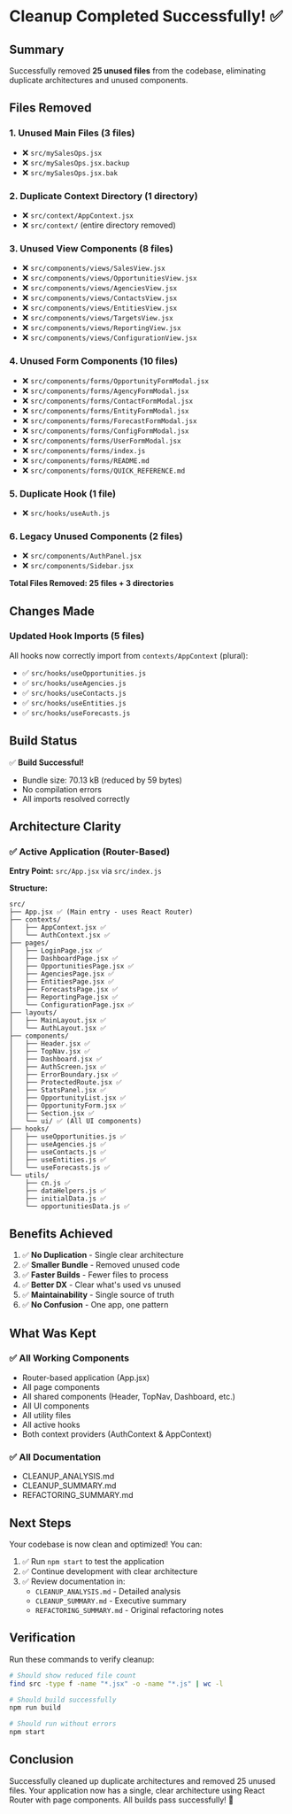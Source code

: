 # Cleanup Completed Successfully! ✅

## Summary

Successfully removed **25 unused files** from the codebase, eliminating duplicate architectures and unused components.

## Files Removed

### 1. Unused Main Files (3 files)
- ❌ `src/mySalesOps.jsx`
- ❌ `src/mySalesOps.jsx.backup`
- ❌ `src/mySalesOps.jsx.bak`

### 2. Duplicate Context Directory (1 directory)
- ❌ `src/context/AppContext.jsx`
- ❌ `src/context/` (entire directory removed)

### 3. Unused View Components (8 files)
- ❌ `src/components/views/SalesView.jsx`
- ❌ `src/components/views/OpportunitiesView.jsx`
- ❌ `src/components/views/AgenciesView.jsx`
- ❌ `src/components/views/ContactsView.jsx`
- ❌ `src/components/views/EntitiesView.jsx`
- ❌ `src/components/views/TargetsView.jsx`
- ❌ `src/components/views/ReportingView.jsx`
- ❌ `src/components/views/ConfigurationView.jsx`

### 4. Unused Form Components (10 files)
- ❌ `src/components/forms/OpportunityFormModal.jsx`
- ❌ `src/components/forms/AgencyFormModal.jsx`
- ❌ `src/components/forms/ContactFormModal.jsx`
- ❌ `src/components/forms/EntityFormModal.jsx`
- ❌ `src/components/forms/ForecastFormModal.jsx`
- ❌ `src/components/forms/ConfigFormModal.jsx`
- ❌ `src/components/forms/UserFormModal.jsx`
- ❌ `src/components/forms/index.js`
- ❌ `src/components/forms/README.md`
- ❌ `src/components/forms/QUICK_REFERENCE.md`

### 5. Duplicate Hook (1 file)
- ❌ `src/hooks/useAuth.js`

### 6. Legacy Unused Components (2 files)
- ❌ `src/components/AuthPanel.jsx`
- ❌ `src/components/Sidebar.jsx`

**Total Files Removed: 25 files + 3 directories**

## Changes Made

### Updated Hook Imports (5 files)
All hooks now correctly import from `contexts/AppContext` (plural):
- ✅ `src/hooks/useOpportunities.js`
- ✅ `src/hooks/useAgencies.js`
- ✅ `src/hooks/useContacts.js`
- ✅ `src/hooks/useEntities.js`
- ✅ `src/hooks/useForecasts.js`

## Build Status

✅ **Build Successful!**
- Bundle size: 70.13 kB (reduced by 59 bytes)
- No compilation errors
- All imports resolved correctly

## Architecture Clarity

### ✅ Active Application (Router-Based)
**Entry Point:** `src/App.jsx` via `src/index.js`

**Structure:**
```
src/
├── App.jsx ✅ (Main entry - uses React Router)
├── contexts/
│   ├── AppContext.jsx ✅
│   └── AuthContext.jsx ✅
├── pages/
│   ├── LoginPage.jsx ✅
│   ├── DashboardPage.jsx ✅
│   ├── OpportunitiesPage.jsx ✅
│   ├── AgenciesPage.jsx ✅
│   ├── EntitiesPage.jsx ✅
│   ├── ForecastsPage.jsx ✅
│   ├── ReportingPage.jsx ✅
│   └── ConfigurationPage.jsx ✅
├── layouts/
│   ├── MainLayout.jsx ✅
│   └── AuthLayout.jsx ✅
├── components/
│   ├── Header.jsx ✅
│   ├── TopNav.jsx ✅
│   ├── Dashboard.jsx ✅
│   ├── AuthScreen.jsx ✅
│   ├── ErrorBoundary.jsx ✅
│   ├── ProtectedRoute.jsx ✅
│   ├── StatsPanel.jsx ✅
│   ├── OpportunityList.jsx ✅
│   ├── OpportunityForm.jsx ✅
│   ├── Section.jsx ✅
│   └── ui/ ✅ (All UI components)
├── hooks/
│   ├── useOpportunities.js ✅
│   ├── useAgencies.js ✅
│   ├── useContacts.js ✅
│   ├── useEntities.js ✅
│   └── useForecasts.js ✅
└── utils/
    ├── cn.js ✅
    ├── dataHelpers.js ✅
    ├── initialData.js ✅
    └── opportunitiesData.js ✅
```

## Benefits Achieved

1. ✅ **No Duplication** - Single clear architecture
2. ✅ **Smaller Bundle** - Removed unused code
3. ✅ **Faster Builds** - Fewer files to process
4. ✅ **Better DX** - Clear what's used vs unused
5. ✅ **Maintainability** - Single source of truth
6. ✅ **No Confusion** - One app, one pattern

## What Was Kept

### ✅ All Working Components
- Router-based application (App.jsx)
- All page components
- All shared components (Header, TopNav, Dashboard, etc.)
- All UI components
- All utility files
- All active hooks
- Both context providers (AuthContext & AppContext)

### ✅ All Documentation
- CLEANUP_ANALYSIS.md
- CLEANUP_SUMMARY.md
- REFACTORING_SUMMARY.md

## Next Steps

Your codebase is now clean and optimized! You can:

1. ✅ Run `npm start` to test the application
2. ✅ Continue development with clear architecture
3. ✅ Review documentation in:
   - `CLEANUP_ANALYSIS.md` - Detailed analysis
   - `CLEANUP_SUMMARY.md` - Executive summary
   - `REFACTORING_SUMMARY.md` - Original refactoring notes

## Verification

Run these commands to verify cleanup:
```bash
# Should show reduced file count
find src -type f -name "*.jsx" -o -name "*.js" | wc -l

# Should build successfully
npm run build

# Should run without errors
npm start
```

## Conclusion

Successfully cleaned up duplicate architectures and removed 25 unused files. Your application now has a single, clear architecture using React Router with page components. All builds pass successfully! 🎉

